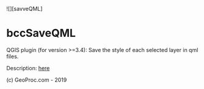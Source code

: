 [saveQML]: http://www.geoproc.com/free/img/bccSaveQML.png

![][savveQML]
# bccSaveQML

QGIS plugin (for version &gt;=3.4): Save the style of each selected layer in qml files.

Description: [here](http://www.geoproc.com/free/bccSaveQML.html)

(c) GeoProc.com - 2019
